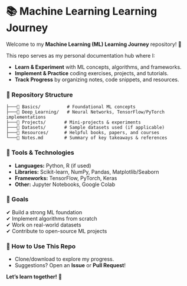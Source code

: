 # **📚 Machine Learning Learning Journey**  

Welcome to my **Machine Learning (ML) Learning Journey** repository! 🚀  

This repo serves as my personal documentation hub where I:  
- **Learn & Experiment** with ML concepts, algorithms, and frameworks.  
- **Implement & Practice** coding exercises, projects, and tutorials.  
- **Track Progress** by organizing notes, code snippets, and resources.  

### **📂 Repository Structure**  
```  
├───📁 Basics/          # Foundational ML concepts
├───📁 Deep_Learning/   # Neural Networks, TensorFlow/PyTorch implementations  
├───📁 Projects/       # Mini-projects & experiments  
├───📁 Datasets/       # Sample datasets used (if applicable)  
├───📁 Resources/      # Helpful books, papers, and courses  
└───📝 Notes.md        # Summary of key takeaways & references  
```  

### **🔧 Tools & Technologies**  
- **Languages:** Python, R (if used)  
- **Libraries:** Scikit-learn, NumPy, Pandas, Matplotlib/Seaborn  
- **Frameworks:** TensorFlow, PyTorch, Keras  
- **Other:** Jupyter Notebooks, Google Colab  

### **🎯 Goals**  
✔ Build a strong ML foundation  
✔ Implement algorithms from scratch  
✔ Work on real-world datasets  
✔ Contribute to open-source ML projects  

### **📌 How to Use This Repo**  
- Clone/download to explore my progress.  
- Suggestions? Open an **Issue** or **Pull Request**!  

**Let’s learn together!** 🌟  
